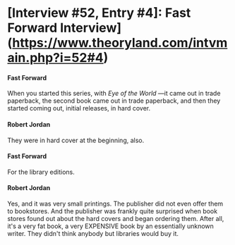 # [Interview #52, Entry #4]: Fast Forward Interview](https://www.theoryland.com/intvmain.php?i=52#4)

#### Fast Forward

When you started this series, with
*Eye of the World*
—it came out in trade paperback, the second book came out in trade paperback, and then they started coming out, initial releases, in hard cover.

#### Robert Jordan

They were in hard cover at the beginning, also.

#### Fast Forward

For the library editions.

#### Robert Jordan

Yes, and it was very small printings. The publisher did not even offer them to bookstores. And the publisher was frankly quite surprised when book stores found out about the hard covers and began ordering them. After all, it's a very fat book, a very EXPENSIVE book by an essentially unknown writer. They didn't think anybody but libraries would buy it.

